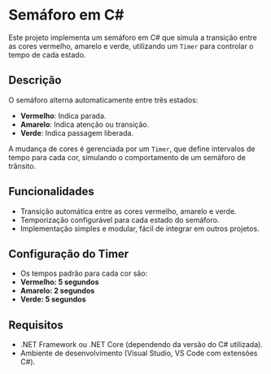 # Semáforo em C#

Este projeto implementa um semáforo em C# que simula a transição entre as cores vermelho, amarelo e verde, utilizando um `Timer` para controlar o tempo de cada estado.

## Descrição

O semáforo alterna automaticamente entre três estados:
- **Vermelho**: Indica parada.
- **Amarelo**: Indica atenção ou transição.
- **Verde**: Indica passagem liberada.

A mudança de cores é gerenciada por um `Timer`, que define intervalos de tempo para cada cor, simulando o comportamento de um semáforo de trânsito.

## Funcionalidades

- Transição automática entre as cores vermelho, amarelo e verde.
- Temporização configurável para cada estado do semáforo.
- Implementação simples e modular, fácil de integrar em outros projetos.

## Configuração do Timer

- Os tempos padrão para cada cor são:
- **Vermelho: 5 segundos**
- **Amarelo: 2 segundos**
- **Verde: 5 segundos**

## Requisitos

- .NET Framework ou .NET Core (dependendo da versão do C# utilizada).
- Ambiente de desenvolvimento (Visual Studio, VS Code com extensões C#).

